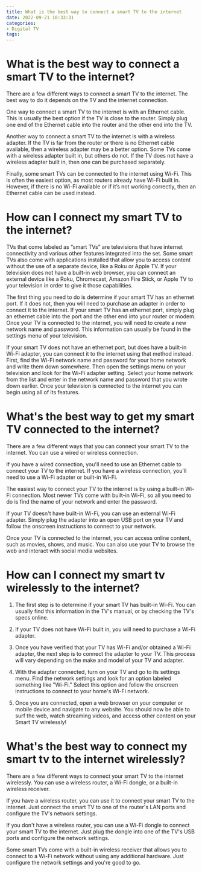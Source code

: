 ```yaml
---
title: What is the best way to connect a smart TV to the internet
date: 2022-09-21 18:33:31
categories:
- Digital TV
tags:
---
```



#  What is the best way to connect a smart TV to the internet?

There are a few different ways to connect a smart TV to the internet. The best way to do it depends on the TV and the internet connection.

One way to connect a smart TV to the internet is with an Ethernet cable. This is usually the best option if the TV is close to the router. Simply plug one end of the Ethernet cable into the router and the other end into the TV.

Another way to connect a smart TV to the internet is with a wireless adapter. If the TV is far from the router or there is no Ethernet cable available, then a wireless adapter may be a better option. Some TVs come with a wireless adapter built in, but others do not. If the TV does not have a wireless adapter built in, then one can be purchased separately.

Finally, some smart TVs can be connected to the internet using Wi-Fi. This is often the easiest option, as most routers already have Wi-Fi built in. However, if there is no Wi-Fi available or if it’s not working correctly, then an Ethernet cable can be used instead.

#  How can I connect my smart TV to the internet?

 TVs that come labeled as “smart TVs” are televisions that have internet connectivity and various other features integrated into the set. Some smart TVs also come with applications installed that allow you to access content without the use of a separate device, like a Roku or Apple TV. If your television does not have a built-in web browser, you can connect an external device like a Roku, Chromecast, Amazon Fire Stick, or Apple TV to your television in order to give it those capabilities.

The first thing you need to do is determine if your smart TV has an ethernet port. If it does not, then you will need to purchase an adapter in order to connect it to the internet. If your smart TV has an ethernet port, simply plug an ethernet cable into the port and the other end into your router or modem. Once your TV is connected to the internet, you will need to create a new network name and password. This information can usually be found in the settings menu of your television.

If your smart TV does not have an ethernet port, but does have a built-in Wi-Fi adapter, you can connect it to the internet using that method instead. First, find the Wi-Fi network name and password for your home network and write them down somewhere. Then open the settings menu on your television and look for the Wi-Fi adapter setting. Select your home network from the list and enter in the network name and password that you wrote down earlier. Once your television is connected to the internet you can begin using all of its features.

#  What's the best way to get my smart TV connected to the internet?

There are a few different ways that you can connect your smart TV to the internet. You can use a wired or wireless connection.

If you have a wired connection, you'll need to use an Ethernet cable to connect your TV to the internet. If you have a wireless connection, you'll need to use a Wi-Fi adapter or built-in Wi-Fi.

The easiest way to connect your TV to the internet is by using a built-in Wi-Fi connection. Most newer TVs come with built-in Wi-Fi, so all you need to do is find the name of your network and enter the password.

If your TV doesn't have built-in Wi-Fi, you can use an external Wi-Fi adapter. Simply plug the adapter into an open USB port on your TV and follow the onscreen instructions to connect to your network.

Once your TV is connected to the internet, you can access online content, such as movies, shows, and music. You can also use your TV to browse the web and interact with social media websites.

#  How can I connect my smart tv wirelessly to the internet?

1. The first step is to determine if your smart TV has built-in Wi-Fi. You can usually find this information in the TV's manual, or by checking the TV's specs online. 

2. If your TV does not have Wi-Fi built in, you will need to purchase a Wi-Fi adapter. 

3. Once you have verified that your TV has Wi-Fi and/or obtained a Wi-Fi adapter, the next step is to connect the adapter to your TV. This process will vary depending on the make and model of your TV and adapter. 

4. With the adapter connected, turn on your TV and go to its settings menu. Find the network settings and look for an option labeled something like "Wi-Fi." Select this option and follow the onscreen instructions to connect to your home's Wi-Fi network. 

5. Once you are connected, open a web browser on your computer or mobile device and navigate to any website. You should now be able to surf the web, watch streaming videos, and access other content on your Smart TV wirelessly!

#  What's the best way to connect my smart tv to the internet wirelessly?

There are a few different ways to connect your smart TV to the internet wirelessly. You can use a wireless router, a Wi-Fi dongle, or a built-in wireless receiver.

If you have a wireless router, you can use it to connect your smart TV to the internet. Just connect the smart TV to one of the router's LAN ports and configure the TV's network settings.

If you don't have a wireless router, you can use a Wi-Fi dongle to connect your smart TV to the internet. Just plug the dongle into one of the TV's USB ports and configure the network settings.

Some smart TVs come with a built-in wireless receiver that allows you to connect to a Wi-Fi network without using any additional hardware. Just configure the network settings and you're good to go.